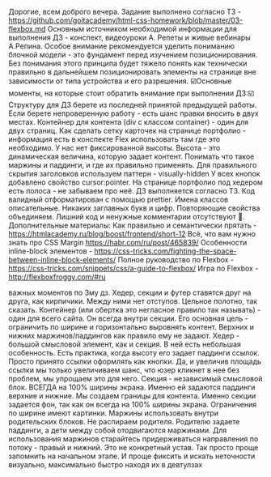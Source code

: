 Дорогие, всем доброго вечера. Задание выполнено согласно ТЗ - https://github.com/goitacademy/html-css-homework/blob/master/03-flexbox.md
Основным источником необходимой информации для выполнения ДЗ - конспект, видеоуроки А. Репеты и живые вебинары А.Репина.
Особое внимание рекомендуется уделить пониманию блочной модели - это фундамент перед изучением позиционирования.
Без понимания этого принципа будет тяжело понять как технически правильно в дальнейшем позиционировать элементы на странице вне зависимости от типа устройства и его разрешения.
:ballot_box_with_check:Основные моменты, на которые стоит обратить внимание при выполнении ДЗ::ballot_box_with_check:
Структуру для ДЗ берете из последней принятой предыдущей работы. Если берете непроверенную работу - есть шанс правки вносить в двух местах.
Контейнер для контента (div с классом container) - один для двух страниц.
Как сделать сетку карточек на странице портфолио - информация есть в конспекте
Flex использовать там где это необходимо.
У нас нет фиксированной высоты. Высота - это динамическая величина, которую задает контент.
Понимать что такое маржины и паддинги, и где их правильно применять.
Для правильного скрытия заголовков используем паттерн - visually-hidden
У всех кнопок добавлено свойство cursor:pointer.
На странице портфолио под хедером есть полоса - не забываем про неё.
ДЗ выполняется согласно ТЗ.
Код валидный отформатирован с помощью prettier.
Имена классов описательные. Никаких заглавных букв и цифр.
Повторяющие свойства объединяем.
Лишний код и ненужные комментарии отсутствуют :page_facing_up:.
Дополнительные материалы:
Как правильно и семантически прятать - https://htmlacademy.ru/blog/boost/frontend/short-12
Всё, что вам нужно знать про CSS Margin https://habr.com/ru/post/465839/
Особенности inline-block элементов - https://css-tricks.com/fighting-the-space-between-inline-block-elements/
Полное руководство по Flexbox - https://css-tricks.com/snippets/css/a-guide-to-flexbox/
Игра по Flexbox - http://flexboxfroggy.com/#ru


важных моментов по 3му дз.   Хедер, секции и футер ставятся друг на друга, как кирпичики. Между ними нет отступов. Цельное полотно, так сказать.
 Контейнер (или обертка это негласное правило так называть) - один для всего сайта. Он всегда внутри секции. Его основная цель - ограничить по ширине и горизонтально выровнять контент. Верхних и нижних маржинов/паддингов как правило ему не задают.
 Хедер - большой смысловой элемент, как и секция. В ней есть небольшая особенность. Есть практика, когда высоту его задает паддинги ссылок. Просто принято ссылки оформлять как кнопки. Да, и увеличив площадь ссылки мы только увеличиваем шанс, что юзер кликнет в нее без проблем, мы упрощаем это для него.
 Секция - независимый смысловой блок. ВСЕГДА на 100% ширины экрана. Именно ей задаются паддинги верхние и нижние. Мы создаем границы для контента. Именно секции задается фон, так как он всегда на 100% ширины экрана. Ограничения по ширине имеют картинки.
 Маржины использовать внутри родительских блоков. Не распираем родителя. Родителю задаете паддинги, а дети между собой отодвигаются маржинами.
 Для использования маржинов старайтесь придерживаться направления по потоку - правый и нижний. Это не конкретный устав. Так просто проще запомнить на начальном этапе. И проще фиксить и искать неточности визуально, максимально быстро находя их в девтулзах